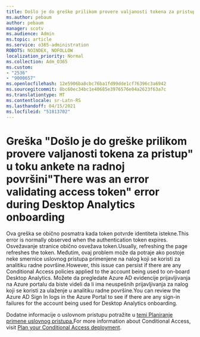 ```yaml
---
title: Došlo je do greške prilikom provere valjanosti tokena za pristup tokom nalaženja anatike radne površine
ms.author: pebaum
author: pebaum
manager: scotv
ms.audience: Admin
ms.topic: article
ms.service: o365-administration
ROBOTS: NOINDEX, NOFOLLOW
localization_priority: Normal
ms.collection: Adm_O365
ms.custom:
- "2536"
- "9000657"
ms.openlocfilehash: 12e5906ba8cbc76ba1fd99dde1cf76396c3a6942
ms.sourcegitcommit: 8bc60ec34bc1e40685e3976576e04a2623f63a7c
ms.translationtype: MT
ms.contentlocale: sr-Latn-RS
ms.lasthandoff: 04/15/2021
ms.locfileid: "51813702"
---
```

# <a name="there-was-an-error-validating-access-token-error-during-desktop-analytics-onboarding"></a><span data-ttu-id="6a1e2-102">Greška "Došlo je do greške prilikom provere valjanosti tokena za pristup" u toku ankete na radnoj površini</span><span class="sxs-lookup"><span data-stu-id="6a1e2-102">"There was an error validating access token" error during Desktop Analytics onboarding</span></span>

<span data-ttu-id="6a1e2-103">Ova greška se obično posmatra kada token potvrde identiteta istekne.</span><span class="sxs-lookup"><span data-stu-id="6a1e2-103">This error is normally observed when the authentication token expires.</span></span> <span data-ttu-id="6a1e2-104">Osvežavanje stranice obično osvežava token.</span><span class="sxs-lookup"><span data-stu-id="6a1e2-104">Usually, refreshing the page refreshes the token.</span></span> <span data-ttu-id="6a1e2-105">Međutim, ovaj problem može da potraje ako postoje neke smernice uslovnog pristupa primenjene na nalog koji se koristi za analitiku radne površine.</span><span class="sxs-lookup"><span data-stu-id="6a1e2-105">However, this issue can persist if there are any Conditional Access policies applied to the account being used to on-board Desktop Analytics.</span></span> <span data-ttu-id="6a1e2-106">Možete da pregledate Azure AD evidencije prijavljivanja na Azure portalu da biste videli da li ima neuspešnih prijavljivanja za nalog koji se koristi za ulaženje u analitiku radne površine.</span><span class="sxs-lookup"><span data-stu-id="6a1e2-106">You can review the Azure AD Sign In logs in the Azure Portal to see if there are any sign-in failures for the account being used for Desktop Analytics onboarding.</span></span>

<span data-ttu-id="6a1e2-107">Dodatne informacije o uslovnom pristupu potražite u [temi Planiranje primene uslovnog pristupa.](https://docs.microsoft.com/azure/active-directory/conditional-access/plan-conditional-access)</span><span class="sxs-lookup"><span data-stu-id="6a1e2-107">For more information about Conditional Access, visit [Plan your Conditional Access deployment](https://docs.microsoft.com/azure/active-directory/conditional-access/plan-conditional-access).</span></span>